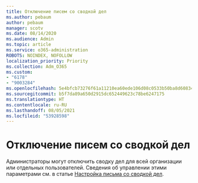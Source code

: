 ```yaml
---
title: Отключение писем со сводкой дел
ms.author: pebaum
author: pebaum
manager: scotv
ms.date: 08/14/2020
ms.audience: Admin
ms.topic: article
ms.service: o365-administration
ROBOTS: NOINDEX, NOFOLLOW
localization_priority: Priority
ms.collection: Adm_O365
ms.custom:
- "6178"
- "9003284"
ms.openlocfilehash: 5e4bfcb73276f61a11210ea60ede106d08c0533b50ba8d60834dd0d353c3a2bb
ms.sourcegitcommit: b5f7da89a650d2915dc652449623c78be6247175
ms.translationtype: HT
ms.contentlocale: ru-RU
ms.lasthandoff: 08/05/2021
ms.locfileid: "53928598"
---
```

# <a name="disabling-briefing-email"></a>Отключение писем со сводкой дел

Администраторы могут отключить сводку дел для всей организации или отдельных пользователей. Сведения об управлении этими параметрами см. в статье [Настройка письма со сводкой дел](https://docs.microsoft.com/briefing/be-admin).